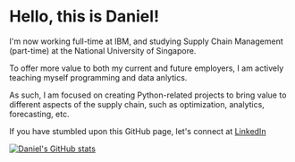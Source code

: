 # Hello, this is Daniel!

I'm now working full-time at IBM, and studying Supply Chain Management (part-time) at the National University of Singapore.

To offer more value to both my current and future employers, I am actively teaching myself programming and data anlytics.

As such, I am focused on creating Python-related projects to bring value to different aspects of the supply chain, such as optimization, analytics, forecasting, etc.

If you have stumbled upon this GitHub page, let's connect at [LinkedIn](https://linkedin.com/in/dwoo-work)

[![Daniel's GitHub stats](https://github-readme-stats.vercel.app/api?username=dwoo-work)](https://github.com/dwoo-work/github-readme-stats)
